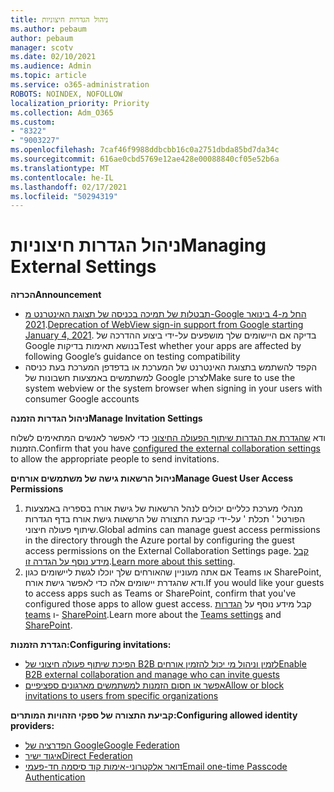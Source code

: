 ```yaml
---
title: ניהול הגדרות חיצוניות
ms.author: pebaum
author: pebaum
manager: scotv
ms.date: 02/10/2021
ms.audience: Admin
ms.topic: article
ms.service: o365-administration
ROBOTS: NOINDEX, NOFOLLOW
localization_priority: Priority
ms.collection: Adm_O365
ms.custom:
- "8322"
- "9003227"
ms.openlocfilehash: 7caf46f9988ddbcbb16c0a2751dbda85bd7da34c
ms.sourcegitcommit: 616ae0cbd5769e12ae428e00088840cf05e52b6a
ms.translationtype: MT
ms.contentlocale: he-IL
ms.lasthandoff: 02/17/2021
ms.locfileid: "50294319"
---
```

# <a name="managing-external-settings"></a><span data-ttu-id="f55b3-102">ניהול הגדרות חיצוניות</span><span class="sxs-lookup"><span data-stu-id="f55b3-102">Managing External Settings</span></span>

<span data-ttu-id="f55b3-103">**הכרזה**</span><span class="sxs-lookup"><span data-stu-id="f55b3-103">**Announcement**</span></span>

- <span data-ttu-id="f55b3-104">[תבטלות של תמיכה בכניסה של תצוגת האינטרנט מ-Google החל מ-4 בינואר 2021](https://docs.microsoft.com/azure/active-directory/external-identities/google-federation?WT.mc_id=Portal-Microsoft_Azure_Support#deprecation-of-webview-sign-in-support).</span><span class="sxs-lookup"><span data-stu-id="f55b3-104">[Deprecation of WebView sign-in support from Google starting January 4, 2021](https://docs.microsoft.com/azure/active-directory/external-identities/google-federation?WT.mc_id=Portal-Microsoft_Azure_Support#deprecation-of-webview-sign-in-support).</span></span> <span data-ttu-id="f55b3-105">בדיקה אם היישומים שלך מושפעים על-ידי ביצוע ההדרכה של Google בנושא תאימות בדיקות</span><span class="sxs-lookup"><span data-stu-id="f55b3-105">Test whether your apps are affected by following Google’s guidance on testing compatibility</span></span>
- <span data-ttu-id="f55b3-106">הקפד להשתמש בתצוגת האינטרנט של המערכת או בדפדפן המערכת בעת כניסה למשתמשים באמצעות חשבונות של Google לצרכן</span><span class="sxs-lookup"><span data-stu-id="f55b3-106">Make sure to use the system webview or the system browser when signing in your users with consumer Google accounts</span></span>

<span data-ttu-id="f55b3-107">**ניהול הגדרות הזמנה**</span><span class="sxs-lookup"><span data-stu-id="f55b3-107">**Manage Invitation Settings**</span></span>

<span data-ttu-id="f55b3-108">ודא [שהגדרת את הגדרות שיתוף הפעולה החיצוני](https://docs.microsoft.com/azure/active-directory/external-identities/delegate-invitations?WT.mc_id=Portal-Microsoft_Azure_Support) כדי לאפשר לאנשים המתאימים לשלוח הזמנות.</span><span class="sxs-lookup"><span data-stu-id="f55b3-108">Confirm that you have [configured the external collaboration settings](https://docs.microsoft.com/azure/active-directory/external-identities/delegate-invitations?WT.mc_id=Portal-Microsoft_Azure_Support) to allow the appropriate people to send invitations.</span></span>

<span data-ttu-id="f55b3-109">**ניהול הרשאות גישה של משתמשים אורחים**</span><span class="sxs-lookup"><span data-stu-id="f55b3-109">**Manage Guest User Access Permissions**</span></span>

1. <span data-ttu-id="f55b3-110">מנהלי מערכת כלליים יכולים לנהל הרשאות של גישת אורח בספריה באמצעות הפורטל ' תכלת ' על-ידי קביעת התצורה של הרשאות גישת אורח בדף הגדרות שיתוף פעולה חיצוני.</span><span class="sxs-lookup"><span data-stu-id="f55b3-110">Global admins can manage guest access permissions in the directory through the Azure portal by configuring the guest access permissions on the External Collaboration Settings page.</span></span> <span data-ttu-id="f55b3-111">[קבל מידע נוסף על הגדרה זו](https://docs.microsoft.com/azure/active-directory/fundamentals/users-default-permissions?WT.mc_id=Portal-Microsoft_Azure_Support).</span><span class="sxs-lookup"><span data-stu-id="f55b3-111">[Learn more about this setting](https://docs.microsoft.com/azure/active-directory/fundamentals/users-default-permissions?WT.mc_id=Portal-Microsoft_Azure_Support).</span></span>
2. <span data-ttu-id="f55b3-112">אם אתה מעוניין שהאורחים שלך יוכלו לגשת ליישומים כגון Teams או SharePoint, ודא שהגדרת יישומים אלה כדי לאפשר גישת אורח.</span><span class="sxs-lookup"><span data-stu-id="f55b3-112">If you would like your guests to access apps such as Teams or SharePoint, confirm that you've configured those apps to allow guest access.</span></span> <span data-ttu-id="f55b3-113">קבל מידע נוסף על [הגדרות teams](https://docs.microsoft.com/microsoftteams/guest-access?WT.mc_id=Portal-Microsoft_Azure_Support) ו- [SharePoint](https://docs.microsoft.com/sharepoint/external-sharing-overview?WT.mc_id=Portal-Microsoft_Azure_Support).</span><span class="sxs-lookup"><span data-stu-id="f55b3-113">Learn more about the [Teams settings](https://docs.microsoft.com/microsoftteams/guest-access?WT.mc_id=Portal-Microsoft_Azure_Support) and [SharePoint](https://docs.microsoft.com/sharepoint/external-sharing-overview?WT.mc_id=Portal-Microsoft_Azure_Support).</span></span>

<span data-ttu-id="f55b3-114">**הגדרת הזמנות:**</span><span class="sxs-lookup"><span data-stu-id="f55b3-114">**Configuring invitations:**</span></span>

- [<span data-ttu-id="f55b3-115">הפיכת שיתוף פעולה חיצוני של B2B לזמין וניהול מי יכול להזמין אורחים</span><span class="sxs-lookup"><span data-stu-id="f55b3-115">Enable B2B external collaboration and manage who can invite guests</span></span>](https://docs.microsoft.com/azure/active-directory/b2b/delegate-invitations?WT.mc_id=Portal-Microsoft_Azure_Support)
- [<span data-ttu-id="f55b3-116">אפשר או חסום הזמנות למשתמשים מארגונים ספציפיים</span><span class="sxs-lookup"><span data-stu-id="f55b3-116">Allow or block invitations to users from specific organizations</span></span>](https://docs.microsoft.com/azure/active-directory/b2b/allow-deny-list?WT.mc_id=Portal-Microsoft_Azure_Support)

<span data-ttu-id="f55b3-117">**קביעת התצורה של ספקי הזהויות המותרים:**</span><span class="sxs-lookup"><span data-stu-id="f55b3-117">**Configuring allowed identity providers:**</span></span>

- [<span data-ttu-id="f55b3-118">הפדרציה של Google</span><span class="sxs-lookup"><span data-stu-id="f55b3-118">Google Federation</span></span>](https://docs.microsoft.com/azure/active-directory/b2b/google-federation?WT.mc_id=Portal-Microsoft_Azure_Support)
- [<span data-ttu-id="f55b3-119">איגוד ישיר</span><span class="sxs-lookup"><span data-stu-id="f55b3-119">Direct Federation</span></span>](https://docs.microsoft.com/azure/active-directory/b2b/direct-federation?WT.mc_id=Portal-Microsoft_Azure_Support)
- [<span data-ttu-id="f55b3-120">דואר אלקטרוני-אימות קוד סיסמה חד-פעמי</span><span class="sxs-lookup"><span data-stu-id="f55b3-120">Email one-time Passcode Authentication</span></span>](https://docs.microsoft.com/azure/active-directory/b2b/one-time-passcode?WT.mc_id=Portal-Microsoft_Azure_Support)
